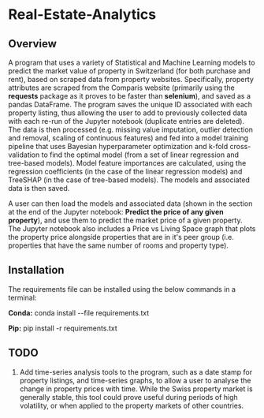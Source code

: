 # Real-Estate-Analytics

## Overview

A program that uses a variety of Statistical and Machine Learning models to predict the market value of property in Switzerland (for both purchase and rent), based on scraped data from property websites. Specifically, property attributes are scraped from the Comparis website (primarily using the **requests** package as it proves to be faster than **selenium**), and saved as a pandas DataFrame. The program saves the unique ID associated with each property listing, thus allowing the user to add to previously collected data with each re-run of the Jupyter notebook (duplicate entries are deleted). The data is then processed (e.g. missing value imputation, outlier detection and removal, scaling of continuous features) and fed into a model training pipeline that uses Bayesian hyperparameter optimization and k-fold cross-validation to find the optimal model (from a set of linear regression and tree-based models). Model feature importances are calculated, using the regression coefficients (in the case of the linear regression models) and TreeSHAP (in the case of tree-based models). The models and associated data is then saved.

A user can then load the models and associated data (shown in the section at the end of the Jupyter notebook: **Predict the price of any given property**), and use them to predict the market price of a given property. The Jupyter notebook also includes a  Price vs Living Space graph that plots the property price alongside properties that are in it's peer group (i.e. properties that have the same number of rooms and property type).

## Installation

The requirements file can be installed using the below commands in a terminal:

**Conda:** conda install --file requirements.txt

**Pip:** pip install -r requirements.txt

## TODO

1. Add time-series analysis tools to the program, such as a date stamp for property listings, and time-series graphs, to allow a user to analyse the change in property prices with time. While the Swiss property market is generally stable, this tool could prove useful during periods of high volatility, or when applied to the property markets of other countries.
